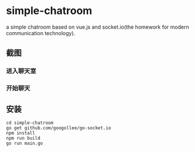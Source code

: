 # simple-chatroom
a simple chatroom based on vue.js and socket.io(the homework for modern communication technology).

## 截图
### 进入聊天室

### 开始聊天

## 安装
``` shell
cd simple-chatroom
go get github.com/googollee/go-socket.io
npm install
npm run build
go run main.go
```